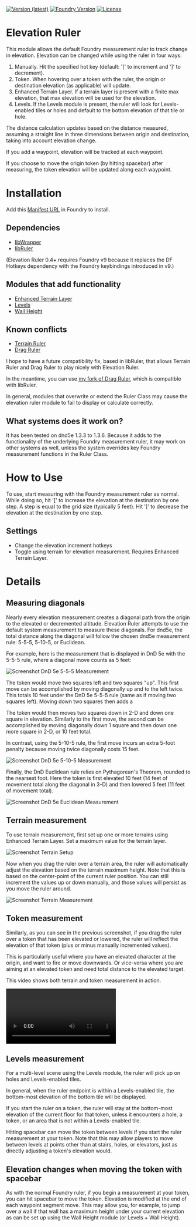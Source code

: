 [![Version (latest)](https://img.shields.io/github/v/release/caewok/fvtt-elevation-ruler)](https://github.com/caewok/fvtt-elevation-ruler/releases/latest)
[![Foundry Version](https://img.shields.io/badge/dynamic/json.svg?url=https://github.com/caewok/fvtt-elevation-ruler/releases/latest/download/module.json&label=Foundry%20Version&query=$.compatibleCoreVersion&colorB=blueviolet)](https://github.com/caewok/fvtt-elevation-ruler/releases/latest)
[![License](https://img.shields.io/github/license/caewok/fvtt-elevation-ruler)](LICENSE)

# Elevation Ruler

This module allows the default Foundry measurement ruler to track change in elevation. Elevation can be changed while using the ruler in four ways:
1. Manually. Hit the specified hot key (default: '[' to increment and ']' to decrement).
2. Token. When hovering over a token with the ruler, the origin or destination elevation (as applicable) will update. 
3. Enhanced Terrain Layer. If a terrain layer is present with a finite max elevation, that max elevation will be used for the elevation.
4. Levels. If the Levels module is present, the ruler will look for Levels-enabled tiles or holes and default to the bottom elevation of that tile or hole.

The distance calculation updates based on the distance measured, assuming a straight line in three dimensions between origin and destination, taking into account elevation change.

If you add a waypoint, elevation will be tracked at each waypoint.

If you choose to move the origin token (by hitting spacebar) after measuring, the token elevation will be updated along each waypoint. 

# Installation
Add this [Manifest URL](https://github.com/caewok/fvtt-elevation-ruler/releases/latest/download/module.json) in Foundry to install.

## Dependencies
- [libWrapper](https://github.com/ruipin/fvtt-lib-wrapper)
- [libRuler](https://github.com/caewok/fvtt-lib-ruler)

(Elevation Ruler 0.4+ requires Foundry v9 because it replaces the DF Hotkeys dependency with the Foundry keybindings introduced in v9.)

## Modules that add functionality
- [Enhanced Terrain Layer](https://github.com/ironmonk88/enhanced-terrain-layer)
- [Levels](https://github.com/theripper93/Levels)
- [Wall Height](https://github.com/erithtotl/FVTT-Wall-Height)

## Known conflicts
- [Terrain Ruler](https://github.com/manuelVo/foundryvtt-terrain-ruler)
- [Drag Ruler](https://github.com/manuelVo/foundryvtt-drag-ruler)

I hope to have a future compatibility fix, based in libRuler, that allows Terrain Ruler and Drag Ruler to play nicely with Elevation Ruler.

In the meantime, you can use [my fork of Drag Ruler](https://github.com/caewok/foundryvtt-drag-ruler), which is compatible with libRuler.

In general, modules that overwrite or extend the Ruler Class may cause the elevation ruler module to fail to display or calculate correctly. 

## What systems does it work on? 

It has been tested on dnd5e 1.3.3 to 1.3.6. Because it adds to the functionality of the underlying Foundry measurement ruler, it may work on other systems as well, unless the system overrides key Foundry measurement functions in the Ruler Class.

# How to Use

To use, start measuring with the Foundry measurement ruler as normal. While doing so, hit '[' to increase the elevation at the destination by one step. A step is equal to the grid size (typically 5 feet). Hit ']' to decrease the elevation at the destination by one step. 

## Settings
- Change the elevation increment hotkeys
- Toggle using terrain for elevation measurement. Requires Enhanced Terrain Layer.

# Details

## Measuring diagonals
Nearly every elevation measurement creates a diagonal path from the origin to the elevated or decremented altitude. Elevation Ruler attempts to use the default system measurement to measure these diagonals. For dnd5e, the total distance along the diagonal will follow the chosen dnd5e measurement rule: 5-5-5, 5-10-5, or Euclidean. 

For example, here is the measurement that is displayed in DnD 5e with the 5-5-5 rule, where a diagonal move counts as 5 feet:

![Screenshot DnD 5e 5-5-5 Measurement](https://raw.githubusercontent.com/caewok/fvtt-elevation-ruler/feature/media/media/measurement_dnd_5-5-5.jpg)

The token would move two squares left and two squares "up".  This first move can be accomplished by moving diagonally up and to the left twice. This totals 10 feet under the DnD 5e 5-5-5 rule (same as if moving two squares left). Moving down two squares then adds a

The token would then moves two squares down in 2-D and down one square in elevation. Similarly to the first move, the second can be accomplished by moving diagonally down 1 square and then down one more square in 2-D, or 10 feet total.  

In contrast, using the 5-10-5 rule, the first move incurs an extra 5-foot penalty because moving twice diagonally costs 15 feet.

![Screenshot DnD 5e 5-10-5 Measurement](https://github.com/caewok/fvtt-elevation-ruler/raw/feature/media/media/measurement_dnd_5-10-5.jpg)

Finally, the DnD Euclidean rule relies on Pythagorean's Theorem, rounded to the nearsest foot. Here the token is first elevated 10 feet (14 feet of movement total along the diagonal in 3-D) and then lowered 5 feet (11 feet of movement total).

![Screenshot DnD 5e Euclidean Measurement](https://raw.githubusercontent.com/caewok/fvtt-elevation-ruler/feature/media/media/measurement_dnd_euclidean.jpg)

## Terrain measurement  

To use terrain measurement, first set up one or more terrains using Enhanced Terrain Layer. Set a maximum value for the terrain layer. 

![Screenshot Terrain Setup](https://raw.githubusercontent.com/caewok/fvtt-elevation-ruler/feature/media/media/terrain-setup.jpg)

Now when you drag the ruler over a terrain area, the ruler will automatically adjust the elevation based on the terrain maximum height. Note that this is based on the center-point of the current ruler position. You can still increment the values up or down manually, and those values will persist as you move the ruler around. 

![Screenshot Terrain Measurement](https://raw.githubusercontent.com/caewok/fvtt-elevation-ruler/feature/media/media/terrain-measure.jpg)

## Token measurement 

Similarly, as you can see in the previous screenshot, if you drag the ruler over a token that has been elevated or lowered, the ruler will reflect the elevation of that token (plus or minus manually incremented values).

This is particularly useful where you have an elevated character at the origin, and want to fire or move downwards. Or vice-versa where you are aiming at an elevated token and need total distance to the elevated target.

This video shows both terrain and token measurement in action.

![Video Terrain Measurement](https://github.com/caewok/fvtt-elevation-ruler/raw/feature/media/media/terrain-measure.mov)

## Levels measurement

For a multi-level scene using the Levels module, the ruler will pick up on holes and Levels-enabled tiles. 

In general, when the ruler endpoint is within a Levels-enabled tile, the bottom-most elevation of the bottom tile will be displayed. 

If you start the ruler on a token, the ruler will stay at the bottom-most elevation of the current floor for that token, unless it encounters a hole, a token, or an area that is not within a Levels-enabled tile.

Hitting spacebar can move the token between levels if you start the ruler measurement at your token. Note that this may allow players to move between levels at points other than at stairs, holes, or elevators, just as directly adjusting a token's elevation would. 

## Elevation changes when moving the token with spacebar

As with the normal Foundry ruler, if you begin a measurement at your token, you can hit spacebar to move the token. Elevation is modified at the end of each waypoint segment move. This may allow you, for example, to jump over a wall if that wall has a maximum height under your current elevation as can be set up using the Wall Height module (or Levels + Wall Height).





